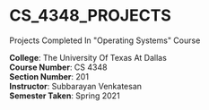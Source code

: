 # CS_4348_PROJECTS
Projects Completed In "Operating Systems" Course

**College**: The University Of Texas At Dallas\
**Course Number**: CS 4348\
**Section Number**: 201\
**Instructor**: Subbarayan Venkatesan\
**Semester Taken**: Spring 2021

